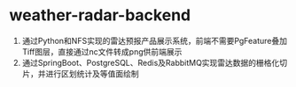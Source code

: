 # weather-radar-backend
1. 通过Python和NFS实现的雷达预报产品展示系统，前端不需要PgFeature叠加Tiff图层，直接通过nc文件转成png供前端展示
2. 通过SpringBoot、PostgreSQL、Redis及RabbitMQ实现雷达数据的栅格化切片，并进行区划统计及等值面绘制
